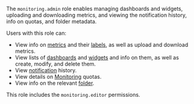 The `monitoring.admin` role enables managing dashboards and widgets, uploading and downloading metrics, and viewing the notification history, info on quotas, and folder metadata.

Users with this role can:
* View info on [metrics](../../monitoring/concepts/data-model.md#metric) and their [labels](../../monitoring/concepts/data-model.md#label), as well as upload and download metrics.
* View lists of [dashboards](../../monitoring/concepts/visualization/dashboard.md) and [widgets](../../monitoring/concepts/visualization/widget.md) and info on them, as well as create, modify, and delete them.
* View [notification](../../monitoring/concepts/alerting/notification-channel.md) history.
* View details on [Monitoring](../../monitoring/concepts/limits.md#monitoring-quotas) quotas.
* View info on the relevant [folder](../../resource-manager/concepts/resources-hierarchy.md#folder).

This role includes the `monitoring.editor` permissions.